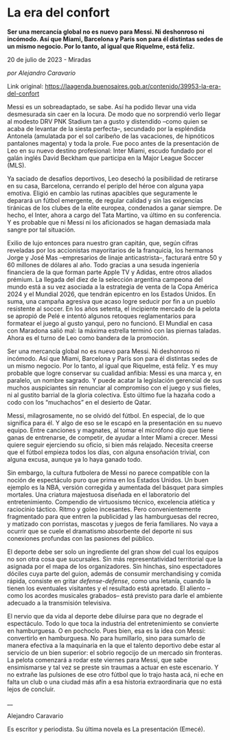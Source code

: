 # La era del confort

**Ser una mercancía global no es nuevo para Messi. Ni deshonroso ni incómodo. Así que Miami, Barcelona y París son para él distintas sedes de un mismo negocio. Por lo tanto, al igual que Riquelme, está feliz.**

20 de julio de 2023 - Miradas

_por Alejandro Caravario_

Link original: https://laagenda.buenosaires.gob.ar/contenido/39953-la-era-del-confort



Messi es un sobreadaptado, se sabe. Así ha podido llevar una vida desmesurada sin caer en la locura. De modo que no sorprendió verlo llegar al modesto DRV PNK Stadium tan a gusto y distendido –como quien se acaba de levantar de la siesta perfecta–, secundado por la espléndida Antonela (amulatada por el sol caribeño de las vacaciones, de hipnóticos pantalones magenta) y toda la prole. Fue poco antes de la presentación de Leo en su nuevo destino profesional: Inter Miami, escudo fundado por el galán inglés David Beckham que participa en la Major League Soccer (MLS).




Ya saciado de desafíos deportivos, Leo desechó la posibilidad de retirarse en su casa, Barcelona, cerrando el periplo del héroe con alguna yapa emotiva. Eligió en cambio las rutinas apacibles que seguramente le deparará un fútbol emergente, de regular calidad y sin las exigencias tiránicas de los clubes de la elite europea, condenados a ganar siempre. De hecho, el Inter, ahora a cargo del Tata Martino, va último en su conferencia. Y es probable que ni Messi ni los aficionados se hagan demasiada mala sangre por tal situación.




Exilio de lujo entonces para nuestro gran capitán, que, según cifras reveladas por los accionistas mayoritarios de la franquicia, los hermanos Jorge y José Mas –empresarios de linaje anticastrista–, facturará entre 50 y 60 millones de dólares al año. Todo gracias a una sesuda ingeniería financiera de la que forman parte Apple TV y Adidas, entre otros aliados prémium. La llegada del diez de la selección argentina campeona del mundo está a su vez asociada a la estrategia de venta de la Copa América 2024 y el Mundial 2026, que tendrán epicentro en los Estados Unidos. En suma, una campaña agresiva que acaso logre seducir por fin a un pueblo resistente al soccer. En los años setenta, el incipiente mercado de la pelota se apropió de Pelé e intentó algunos retoques reglamentarios para formatear el juego al gusto yanqui, pero no funcionó. El Mundial en casa con Maradona salió mal: la máxima estrella terminó con las piernas taladas. Ahora es el turno de Leo como bandera de la promoción.




Ser una mercancía global no es nuevo para Messi. Ni deshonroso ni incómodo. Así que Miami, Barcelona y París son para él distintas sedes de un mismo negocio. Por lo tanto, al igual que Riquelme, está feliz. Y es muy probable que logre conservar su cualidad anfibia: Messi es una marca y, en paralelo, un nombre sagrado. Y puede acatar la legislación gerencial de sus muchos auspiciantes sin renunciar al compromiso con el juego y sus fieles, ni al gustito barrial de la gloria colectiva. Esto último fue la hazaña codo a codo con los “muchachos” en el desierto de Qatar.




Messi, milagrosamente, no se olvidó del fútbol. En especial, de lo que significa para él. Y algo de eso se le escapó en la presentación en su nuevo equipo. Entre canciones y magnates, al tomar el micrófono dijo que tiene ganas de entrenarse, de competir, de ayudar a Inter Miami a crecer. Messi quiere seguir ejerciendo su oficio, si bien más relajado. Necesita creerse que el fútbol empieza todos los días, con alguna ensoñación trivial, con alguna excusa, aunque ya lo haya ganado todo.




Sin embargo, la cultura futbolera de Messi no parece compatible con la noción de espectáculo puro que prima en los Estados Unidos. Un buen ejemplo es la NBA, versión corregida y aumentada del básquet para simples mortales. Una criatura majestuosa diseñada en el laboratorio del entretenimiento. Compendio de virtuosismo técnico, excelencia atlética y raciocinio táctico. Ritmo y goleo incesantes. Pero convenientemente fragmentado para que entren la publicidad y las hamburguesas del recreo, y matizado con porristas, mascotas y juegos de feria familiares. No vaya a ocurrir que se cuele el dramatismo absorbente del deporte ni sus conexiones profundas con las pasiones del público.




El deporte debe ser solo un ingrediente del gran show del cual los equipos no son otra cosa que sucursales. Sin más representatividad territorial que la asignada por el mapa de los organizadores. Sin hinchas, sino espectadores dóciles cuya parte del guion, además de consumir merchandising y comida rápida, consiste en gritar *defense-defense*, como una letanía, cuando la tienen los eventuales visitantes y el resultado está apretado. El aliento –como los acordes musicales grabados– está previsto para darle el ambiente adecuado a la transmisión televisiva.




El nervio que da vida al deporte debe diluirse para que no degrade el espectáculo. Todo lo que toca la industria del entretenimiento se convierte en hamburguesa. O en pochoclo. Pues bien, esa es la idea con Messi: convertirlo en hamburguesa. No para humillarlo, sino para sumarlo de manera efectiva a la maquinaria en la que el talento deportivo debe estar al servicio de un bien superior: el sobrio regocijo de un mercado sin fronteras. La pelota comenzará a rodar este viernes para Messi, que sabe ensimismarse y tal vez se preste sin traumas a actuar en este escenario. Y no extrañe las pulsiones de ese otro fútbol que lo trajo hasta acá, ni eche en falta un club o una ciudad más afín a esa historia extraordinaria que no está lejos de concluir.




\_\_




Alejandro Caravario




Es escritor y periodista. Su última novela es La presentación (Emecé).



